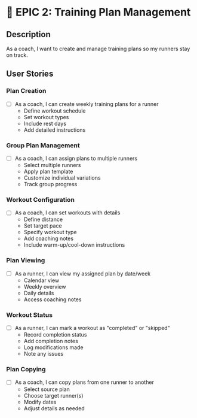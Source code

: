 # 🔹 EPIC 2: Training Plan Management

## Description
As a coach, I want to create and manage training plans so my runners stay on track.

## User Stories

### Plan Creation
- [ ] As a coach, I can create weekly training plans for a runner
  - Define workout schedule
  - Set workout types
  - Include rest days
  - Add detailed instructions

### Group Plan Management
- [ ] As a coach, I can assign plans to multiple runners
  - Select multiple runners
  - Apply plan template
  - Customize individual variations
  - Track group progress

### Workout Configuration
- [ ] As a coach, I can set workouts with details
  - Define distance
  - Set target pace
  - Specify workout type
  - Add coaching notes
  - Include warm-up/cool-down instructions

### Plan Viewing
- [ ] As a runner, I can view my assigned plan by date/week
  - Calendar view
  - Weekly overview
  - Daily details
  - Access coaching notes

### Workout Status
- [ ] As a runner, I can mark a workout as "completed" or "skipped"
  - Record completion status
  - Add completion notes
  - Log modifications made
  - Note any issues

### Plan Copying
- [ ] As a coach, I can copy plans from one runner to another
  - Select source plan
  - Choose target runner(s)
  - Modify dates
  - Adjust details as needed
